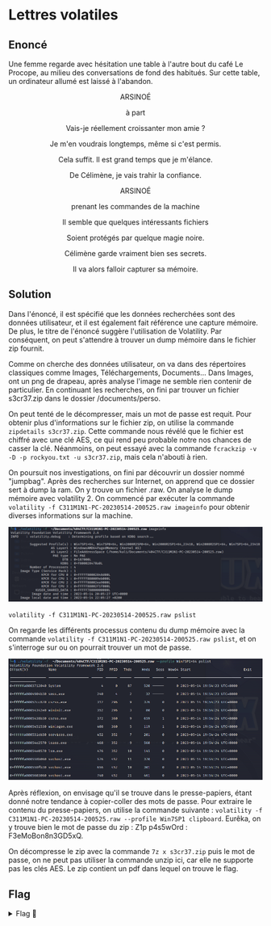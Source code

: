 # Lettres volatiles

## Enoncé
Une femme regarde avec hésitation une table à l'autre bout du café Le Procope, au milieu des conversations de fond des habitués. Sur cette table, un ordinateur allumé est laissé à l'abandon.

<p align="center"> ARSINOÉ </p>

<p align="center"> à part </p>

<p align="center"> Vais-je réellement croissanter mon amie ? </p>

<p align="center"> Je m'en voudrais longtemps, même si c'est permis. </p>

<p align="center"> Cela suffit. Il est grand temps que je m'élance. </p>

<p align="center"> De Célimène, je vais trahir la confiance. </p>

<p align="center"> ARSINOÉ </p>

<p align="center"> prenant les commandes de la machine </p>

<p align="center"> Il semble que quelques intéressants fichiers </p>

<p align="center"> Soient protégés par quelque magie noire. </p>

<p align="center"> Célimène garde vraiment bien ses secrets. </p>

<p align="center"> Il va alors falloir capturer sa mémoire. </p>



## Solution

Dans l'énoncé, il est spécifié que les données recherchées sont des données utilisateur, et il est également fait référence une capture mémoire. De plus, le titre de l'énoncé suggère l'utilisation de Volatility. Par conséquent, on peut s'attendre à trouver un dump mémoire dans le fichier zip fournit.

Comme on cherche des données utilisateur, on va dans des répertoires classiques comme Images, Téléchargements, Documents...
Dans Images, ont un png de drapeau, après analyse l'image ne semble rien contenir de particulier.
En continuant les recherches, on fini par trouver un fichier s3cr37.zip dans le dossier /documents/perso.

On peut tenté de le décompresser, mais un mot de passe est requit. Pour obtenir plus d'informations sur le fichier zip, on utilise la commande `zipdetails s3cr37.zip`. Cette commande nous révélé que le fichier est chiffré avec une clé AES, ce qui rend peu probable notre nos chances de casser la clé. Néanmoins, on peut essayé avec la commande `fcrackzip -v -D -p rockyou.txt -u s3cr37.zip`, mais cela n'abouti à rien. 

On poursuit nos investigations, on fini par découvrir un dossier nommé "jumpbag". Après des recherches sur Internet, on apprend que ce dossier sert à dump la ram. On y trouve un fichier .raw. On analyse le dump mémoire avec volatility 2. On commencé par exécuter la commande `volatility -f C311M1N1-PC-20230514-200525.raw imageinfo` pour obtenir diverses informations sur la machine.

<p align="center"><img src="Volatility imageinfo.png" alt="Volatility imageinfo" width="800"></p>

`volatility -f C311M1N1-PC-20230514-200525.raw pslist`

On regarde les différents processus contenu du dump mémoire avec la commande `volatility -f C311M1N1-PC-20230514-200525.raw pslist`, et on s'interroge sur ou on pourrait trouver un mot de passe.

<p align="center"><img src="Volatility processus.png" alt="Volatility processus" width="800"></p>

 Après réflexion, on envisage qu'il se trouve dans le presse-papiers, étant donné notre tendance à copier-coller des mots de passe. Pour extraire le contenu du presse-papiers, on utilise la commande suivante : `volatility -f C311M1N1-PC-20230514-200525.raw --profile Win7SP1 clipboard`. Eurêka, on y trouve bien le mot de passe du zip : Z1p p4s5wOrd : F3eMoBon8n3GD5xQ.

On décompresse le zip avec la commande `7z x s3cr37.zip` puis le mot de passe, on ne peut pas utiliser la commande unzip ici, car elle ne supporte pas les clés AES.
Le zip contient un pdf dans lequel on trouve le flag.

## Flag

<details>
<summary> Flag 🚩</summary>

```
404CTF{V0147i1I7y_W1Ll_N3v3r_Wr8_loV3_l3ttEr5}
```